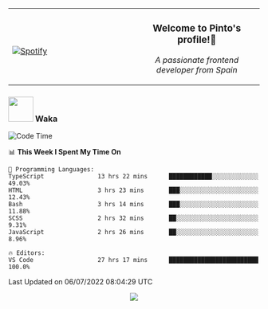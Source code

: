 <table width="100%" align="center"> 
  <tr>
  <td width="50%">
      
&nbsp; <br> [![Spotify](https://novatorem-zeta-rust.vercel.app/api/spotify)](https://open.spotify.com/user/novatorem-zeta-rust)

  </td>
  <td width="50%">
    <h3 align="center">Welcome to Pinto's profile!👋</h3>
    <p align="center"><em>A passionate frontend developer from Spain</em></p>
  </td>
  </table>

### <img src="https://media.giphy.com/media/VgCDAzcKvsR6OM0uWg/giphy.gif" width="50"> Waka

  <!--START_SECTION:waka-->
![Code Time](http://img.shields.io/badge/Code%20Time-618%20hrs%2030%20mins-blue)

📊 **This Week I Spent My Time On** 

```text
💬 Programming Languages: 
TypeScript               13 hrs 22 mins      ████████████░░░░░░░░░░░░░   49.03% 
HTML                     3 hrs 23 mins       ███░░░░░░░░░░░░░░░░░░░░░░   12.43% 
Bash                     3 hrs 14 mins       ███░░░░░░░░░░░░░░░░░░░░░░   11.88% 
SCSS                     2 hrs 32 mins       ██░░░░░░░░░░░░░░░░░░░░░░░   9.31% 
JavaScript               2 hrs 26 mins       ██░░░░░░░░░░░░░░░░░░░░░░░   8.96%

🔥 Editors: 
VS Code                  27 hrs 17 mins      █████████████████████████   100.0%

```


 Last Updated on 06/07/2022 08:04:29 UTC
<!--END_SECTION:waka-->

<div align="center">
<img src="https://github-readme-stats-gilt-tau.vercel.app/api/top-langs/?username=pinto-hub&layout=compact&theme=dracula" />
</div>
